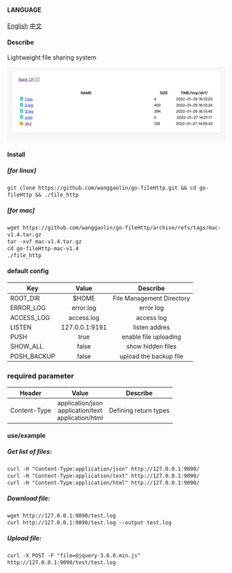 #### LANGUAGE
[English](https://github.com/wanggaolin/go-fileHttp#readme)
[中文](https://github.com/wanggaolin/go-fileHttp/blob/master/doc/readme_zh.md)

#### Describe
Lightweight file sharing system

![demo photo](doc/demo.png "Magic Gardens")

#### Install
##### [for linux]
```shell
git clone https://github.com/wanggaolin/go-fileHttp.git && cd go-fileHttp && ./file_http
```

##### [for mac]
```shell
wget https://github.com/wanggaolin/go-fileHttp/archive/refs/tags/mac-v1.4.tar.gz
tar -xvf mac-v1.4.tar.gz
cd go-fileHttp-mac-v1.4 
./file_http
```


#### default config 
| Key               | Value              |Describe              |
|  ----------       | :-----------:      |   :-----------:      |                    
| ROOT_DIR          | $HOME              |   File Management Directory    |
| ERROR_LOG         | error.log          |   error log              |
| ACCESS_LOG        | access.log         |   access log             |
| LISTEN            | 127.0.0.1:9191     |   listen addres          |
| PUSH              | true               |   enable  file uploading |
| SHOW_ALL          | false              |   show hidden files      |
| POSH_BACKUP       | false              |   upload the backup file |


### required parameter
| Header               | Value                           |Describe              |
|  ----------       | :-----------:                     |   :-----------:      |                    
| Content-Type      | application/json <br> application/text <br> application/html               |   Defining return types          |


#### use/example
##### Get list of files:
```shell
curl -H "Content-Type:application/json" http://127.0.0.1:9090/
curl -H "Content-Type:application/text" http://127.0.0.1:9090/
curl -H "Content-Type:application/html" http://127.0.0.1:9090/
```

##### Download file:
```shell
wget http://127.0.0.1:9090/test.log
curl http://127.0.0.1:9090/test.log --output test.log
```

##### Upload file:
```shell
curl -X POST -F "file=@jquery-3.6.0.min.js" http://127.0.0.1:9090/test/test.log
```
